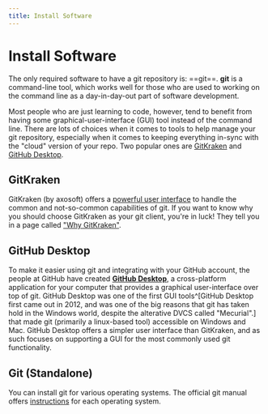 ```yaml
---
title: Install Software
---
```

# Install Software

The only required software to have a git repository is: ==git==. **git** is a command-line tool, which works well for those who are used to working on the command line as a day-in-day-out part of software development.

Most people who are just learning to code, however, tend to benefit from having some graphical-user-interface (GUI) tool instead of the command line. There are lots of choices when it comes to tools to help manage your git repository, especially when it comes to keeping everything in-sync with the "cloud" version of your repo. Two popular ones are [GitKraken](https://www.gitkraken.com/) and [GitHub Desktop](https://desktop.github.com/).

## GitKraken

GitKraken (by axosoft) offers a [powerful user interface](https://www.gitkraken.com/git-client) to handle the common and not-so-common capabilities of git. If you want to know why you should choose GitKraken as your git client, you're in luck! They tell you in a page called ["Why GitKraken"](https://www.gitkraken.com/customers).

## GitHub Desktop

To make it easier using git and integrating with your GitHub account, the people at GitHub have created [**GitHub Desktop**](https://desktop.github.com/), a cross-platform application for your computer that provides a graphical user-interface over top of git. GitHub Desktop was one of the first GUI tools^[GitHub Desktop first came out in 2012, and was one of the big reasons that git has taken hold in the Windows world, despite the alterative DVCS called "Mecurial".] that made git (primarily a linux-based tool) accessible on Windows and Mac. GitHub Desktop offers a simpler user interface than GitKraken, and as such focuses on supporting a GUI for the most commonly used git functionality.

## Git (Standalone)

You can install git for various operating systems. The official git manual offers [instructions](https://git-scm.com/book/en/v2/Getting-Started-Installing-Git) for each operating system.
